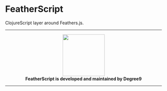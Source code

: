 # FeatherScript
ClojureScript layer around Feathers.js.

---

<p align="center">
  <a href="https://degree9.io" align="center">
    <img width="135" src="http://degree9.io/images/degree9.png">
  </a>
  <br>
  <b>FeatherScript is developed and maintained by Degree9</b>
</p>

---
